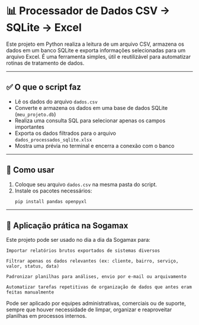 # 📊 Processador de Dados CSV → SQLite → Excel

Este projeto em Python realiza a leitura de um arquivo CSV, armazena os dados em um banco SQLite e exporta informações selecionadas para um arquivo Excel. É uma ferramenta simples, útil e reutilizável para automatizar rotinas de tratamento de dados.

---

## ✅ O que o script faz

- Lê os dados do arquivo `dados.csv`
- Converte e armazena os dados em uma base de dados SQLite (`meu_projeto.db`)
- Realiza uma consulta SQL para selecionar apenas os campos importantes
- Exporta os dados filtrados para o arquivo `dados_processados_sqlite.xlsx`
- Mostra uma prévia no terminal e encerra a conexão com o banco

---

## 🚀 Como usar

1. Coloque seu arquivo `dados.csv` na mesma pasta do script.
2. Instale os pacotes necessários:
   ```bash
   pip install pandas openpyxl

---

## 🏢 Aplicação prática na Sogamax

Este projeto pode ser usado no dia a dia da Sogamax para:

    Importar relatórios brutos exportados de sistemas diversos

    Filtrar apenas os dados relevantes (ex: cliente, bairro, serviço, valor, status, data)

    Padronizar planilhas para análises, envio por e-mail ou arquivamento

    Automatizar tarefas repetitivas de organização de dados que antes eram feitas manualmente

Pode ser aplicado por equipes administrativas, comerciais ou de suporte, sempre que houver necessidade de limpar, organizar e reaproveitar planilhas em processos internos.
